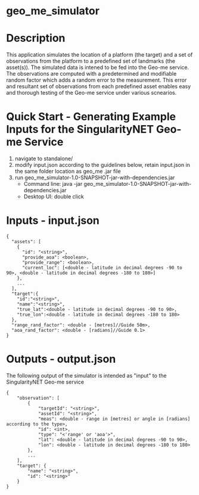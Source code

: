 # geo_me_simulator

# Description
This application simulates the location of a platform (the target) and a set of observations from the platform to a predefined set of landmarks (the asset(s)). The simulated data is intened to be fed into the Geo-me service. The observations are computed with a predetermined and modifiable random factor which adds a random error to the measurement. This error and resultant set of observations from each predefined asset enables easy and thorough testing of the Geo-me service under various scnearios.

# Quick Start - Generating Example Inputs for the SingularityNET Geo-me Service
1. navigate to standalone/
2. modify input.json according to the guidelines below, retain input.json in the same folder location as geo_me .jar file
3. run geo_me_simulator-1.0-SNAPSHOT-jar-with-dependencies.jar
   - Command line: java -jar geo_me_simulator-1.0-SNAPSHOT-jar-with-dependencies.jar
   - Desktop UI: double click

# Inputs - input.json
```
{
  "assets": [
    {
      "id": "<string>",
      "provide_aoa": <boolean>,
      "provide_range": <boolean>,
      "current_loc": [<double - latitude in decimal degrees -90 to 90>, <double - latitude in decimal degrees -180 to 180>]
    },
    ...
  ],
  "target":{
    "id":"<string>",
    "name":"<string>",
    "true_lat":<double - latitude in decimal degrees -90 to 90>,
    "true_lon":<double - latitude in decimal degrees -180 to 180>
  },
  "range_rand_factor": <double - [metres]//Guide 50m>,
  "aoa_rand_factor": <double - [radians]//Guide 0.1>
}
```

# Outputs - output.json
The following output of the simulator is intended as "input" to the SingularityNET Geo-me service
```
{
    "observation": [
        {
            "targetId": "<string>",
            "assetId": "<string>",
            "meas": <double - range in [metres] or angle in [radians] according to the type>,          
            "id": <int>,
            "type": "<'range' or 'aoa'>",
            "lat": <double - latitude in decimal degrees -90 to 90>,
            "lon": <double - latitude in decimal degrees -180 to 180>
        },
        ...
    ],
    "target": {
        "name": "<string>",
        "id": "<string>"
    }
}
```
